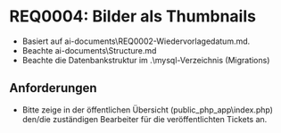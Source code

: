 # REQ0004: Bilder als Thumbnails

- Basiert auf ai-documents\REQ0002-Wiedervorlagedatum.md.
- Beachte ai-documents\Structure.md
- Beachte die Datenbankstruktur im .\mysql-Verzeichnis (Migrations)

## Anforderungen

- Bitte zeige in der öffentlichen Übersicht (public_php_app\index.php) den/die zuständigen Bearbeiter für die veröffentlichten Tickets an.